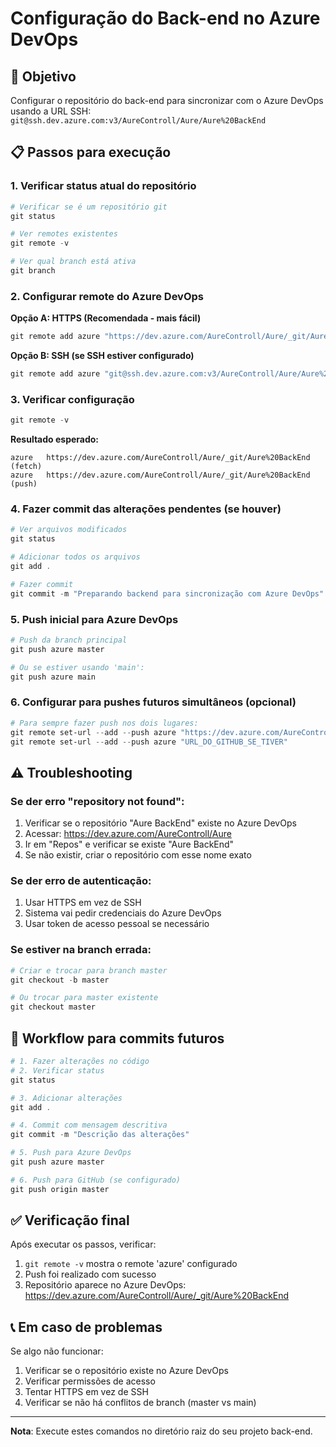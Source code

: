 # Configuração do Back-end no Azure DevOps

## 🎯 Objetivo
Configurar o repositório do back-end para sincronizar com o Azure DevOps usando a URL SSH: `git@ssh.dev.azure.com:v3/AureControll/Aure/Aure%20BackEnd`

## 📋 Passos para execução

### 1. Verificar status atual do repositório
```powershell
# Verificar se é um repositório git
git status

# Ver remotes existentes
git remote -v

# Ver qual branch está ativa
git branch
```

### 2. Configurar remote do Azure DevOps

**Opção A: HTTPS (Recomendada - mais fácil)**
```powershell
git remote add azure "https://dev.azure.com/AureControll/Aure/_git/Aure%20BackEnd"
```

**Opção B: SSH (se SSH estiver configurado)**
```powershell
git remote add azure "git@ssh.dev.azure.com:v3/AureControll/Aure/Aure%20BackEnd"
```

### 3. Verificar configuração
```powershell
git remote -v
```

**Resultado esperado:**
```
azure   https://dev.azure.com/AureControll/Aure/_git/Aure%20BackEnd (fetch)
azure   https://dev.azure.com/AureControll/Aure/_git/Aure%20BackEnd (push)
```

### 4. Fazer commit das alterações pendentes (se houver)
```powershell
# Ver arquivos modificados
git status

# Adicionar todos os arquivos
git add .

# Fazer commit
git commit -m "Preparando backend para sincronização com Azure DevOps"
```

### 5. Push inicial para Azure DevOps
```powershell
# Push da branch principal
git push azure master

# Ou se estiver usando 'main':
git push azure main
```

### 6. Configurar para pushes futuros simultâneos (opcional)
```powershell
# Para sempre fazer push nos dois lugares:
git remote set-url --add --push azure "https://dev.azure.com/AureControll/Aure/_git/Aure%20BackEnd"
git remote set-url --add --push azure "URL_DO_GITHUB_SE_TIVER"
```

## ⚠️ Troubleshooting

### Se der erro "repository not found":
1. Verificar se o repositório "Aure BackEnd" existe no Azure DevOps
2. Acessar: https://dev.azure.com/AureControll/Aure
3. Ir em "Repos" e verificar se existe "Aure BackEnd"
4. Se não existir, criar o repositório com esse nome exato

### Se der erro de autenticação:
1. Usar HTTPS em vez de SSH
2. Sistema vai pedir credenciais do Azure DevOps
3. Usar token de acesso pessoal se necessário

### Se estiver na branch errada:
```powershell
# Criar e trocar para branch master
git checkout -b master

# Ou trocar para master existente
git checkout master
```

## 🔄 Workflow para commits futuros

```powershell
# 1. Fazer alterações no código
# 2. Verificar status
git status

# 3. Adicionar alterações
git add .

# 4. Commit com mensagem descritiva
git commit -m "Descrição das alterações"

# 5. Push para Azure DevOps
git push azure master

# 6. Push para GitHub (se configurado)
git push origin master
```

## ✅ Verificação final

Após executar os passos, verificar:
1. `git remote -v` mostra o remote 'azure' configurado
2. Push foi realizado com sucesso
3. Repositório aparece no Azure DevOps: https://dev.azure.com/AureControll/Aure/_git/Aure%20BackEnd

## 📞 Em caso de problemas

Se algo não funcionar:
1. Verificar se o repositório existe no Azure DevOps
2. Verificar permissões de acesso
3. Tentar HTTPS em vez de SSH
4. Verificar se não há conflitos de branch (master vs main)

---

**Nota**: Execute estes comandos no diretório raiz do seu projeto back-end.